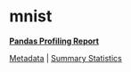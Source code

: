 # mnist

[**Pandas Profiling Report**](https://epistasislab.github.io/pmlb/profile/mnist.html)

[Metadata](metadata.yaml) | [Summary Statistics](summary_stats.tsv)

